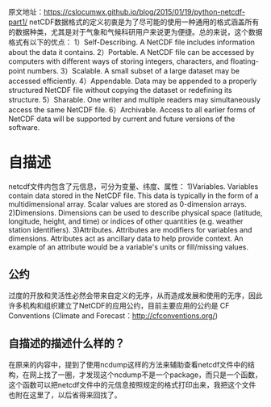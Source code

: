 原文地址：https://cslocumwx.github.io/blog/2015/01/19/python-netcdf-part1/
netCDF数据格式的定义初衷是为了尽可能的使用一种通用的格式涵盖所有的数据种类，尤其是对于气象和气候科研用户来说更为便捷。总的来说，这个数据格式有以下的优点：
1）Self-Describing. A NetCDF file includes information about the data it contains.
2）Portable. A NetCDF file can be accessed by computers with different ways of storing integers, characters, and floating-point numbers.
3）Scalable. A small subset of a large dataset may be accessed efficiently.
4）Appendable. Data may be appended to a properly structured NetCDF file without copying the dataset or redefining its structure.
5）Sharable. One writer and multiple readers may simultaneously access the same NetCDF file.
6）Archivable. Access to all earlier forms of NetCDF data will be supported by current and future versions of the software.

# 自描述
netcdf文件内包含了元信息，可分为变量、纬度、属性：
1)Variables. Variables contain data stored in the NetCDF file. This data is typically in the form of a multidimensional array. Scalar values are stored as 0-dimension arrays.
2)Dimensions. Dimensions can be used to describe physical space (latitude, longitude, height, and time) or indices of other quantities (e.g. weather station identifiers).
3)Attributes. Attributes are modifiers for variables and dimensions. Attributes act as ancillary data to help provide context. An example of an attribute would be a variable's units or fill/missing values.
## 公约
过度的开放和灵活性必然会带来自定义的无序，从而造成发展和使用的无序，因此许多机构和组织建立了NetCDF的应用公约，目前主要应用的公约是 CF Conventions (Climate and Forecast：http://cfconventions.org/)

## 自描述的描述什么样的？
在原来的内容中，提到了使用ncdump这样的方法来辅助查看netcdf文件中的结构，在网上找了一圈，才发现这个ncdump不是一个package，而只是一个函数，这个函数可以把netcdf文件中的元信息按照规定的格式打印出来，我把这个文件也附在这里了，以后省得来回找了。

